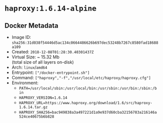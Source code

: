 # `haproxy:1.6.14-alpine`

## Docker Metadata

- Image ID: `sha256:31d038f54446d5ac134c0664486626b697dec53248b7267c8580fad18688a109`
- Created: `2018-12-08T01:28:30.40301437Z`
- Virtual Size: ~ 15.32 Mb  
  (total size of all layers on-disk)
- Arch: `linux`/`amd64`
- Entrypoint: `["/docker-entrypoint.sh"]`
- Command: `["haproxy","-f","/usr/local/etc/haproxy/haproxy.cfg"]`
- Environment:
  - `PATH=/usr/local/sbin:/usr/local/bin:/usr/sbin:/usr/bin:/sbin:/bin`
  - `HAPROXY_VERSION=1.6.14`
  - `HAPROXY_URL=https://www.haproxy.org/download/1.6/src/haproxy-1.6.14.tar.gz`
  - `HAPROXY_SHA256=bac949838a3a497221d1a9e937d60cba32156783a216146a524ce40675b6b828`
